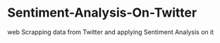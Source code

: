 # Sentiment-Analysis-On-Twitter
web Scrapping data from Twitter and applying Sentiment  Analysis on it
